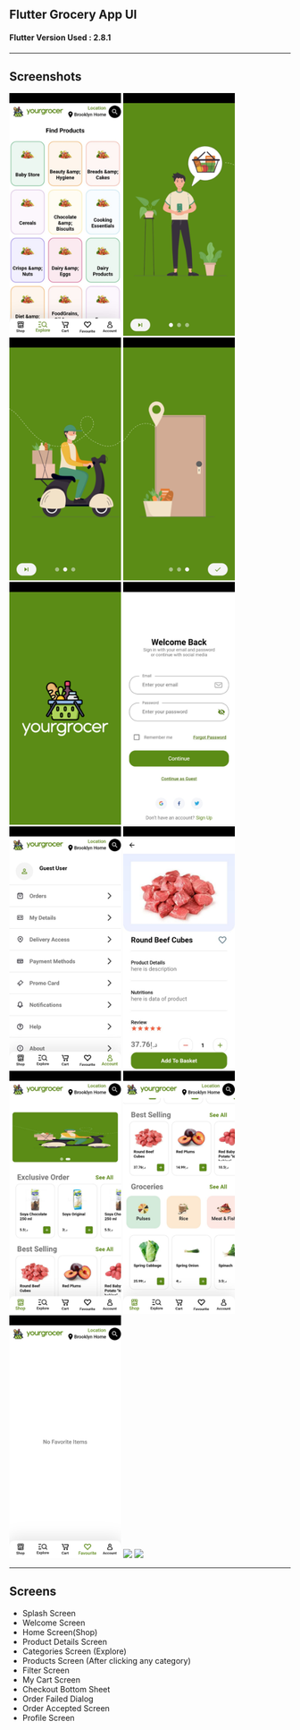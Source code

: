 
Flutter Grocery App UI  
-------------  
  
#### Flutter Version Used : 2.8.1 
  
-------------  

## Screenshots  

<p float="left">
  <img src="screenshots1.jpeg" width="200" />
  <img src="screenshots2.jpeg" width="200" /> 
  <img src="screenshots3.jpeg" width="200" />
  <img src="screenshots4.jpeg" width="200" />
  <img src="screenshots5.jpeg" width="200" /> 
  <img src="screenshots6.jpeg" width="200" />
  <img src="screenshots7.jpeg" width="200" />
  <img src="screenshots8.jpeg" width="200" /> 
  <img src="screenshots9.jpeg" width="200" />
  <img src="screenshots10.jpeg" width="200" />
  <img src="screenshots11.jpeg" width="200" />
  <img src="screenshots12.jpeg" width="200" />
  <img src="screenshots13.jpeg" width="200" />
</p>

-------------  

## Screens  
- Splash Screen  
- Welcome Screen  
- Home Screen(Shop)  
- Product Details Screen  
- Categories Screen (Explore)  
- Products Screen (After clicking any category)
- Filter Screen  
- My Cart Screen  
- Checkout Bottom Sheet  
- Order Failed Dialog  
- Order Accepted Screen  
- Profile Screen
